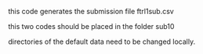 this code generates the submission file ftrl1sub.csv

this two codes should be placed in the folder sub10

directories of the default data need to be changed locally.
